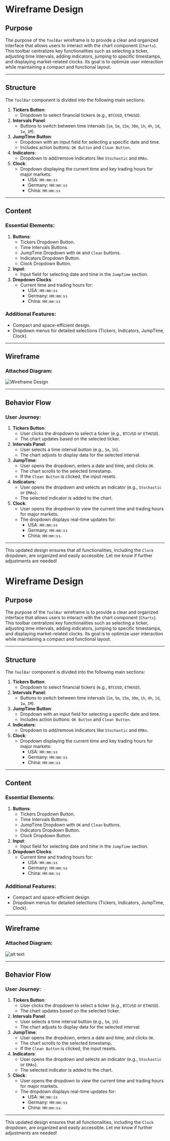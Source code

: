 # **Wireframe Design**

## **Purpose**
The purpose of the `ToolBar` wireframe is to provide a clear and organized interface that allows users to interact with the chart component (`Charts`). This toolbar centralizes key functionalities such as selecting a ticker, adjusting time intervals, adding indicators, jumping to specific timestamps, and displaying market-related clocks. Its goal is to optimize user interaction while maintaining a compact and functional layout.

---

## **Structure**
The `ToolBar` component is divided into the following main sections:
1. **Tickers Button**:
   - Dropdown to select financial tickers (e.g., `BTCUSD`, `ETHUSD`).
2. **Intervals Panel**:
   - Buttons to switch between time intervals (`1m`, `5m`, `15m`, `30m`, `1h`, `4h`, `1d`, `1w`, `1M`).
3. **JumpTime Button**:
   - Dropdown with an input field for selecting a specific date and time.
   - Includes action buttons: `OK Button` and `Clean Button`.
4. **Indicators**:
   - Dropdown to add/remove indicators like `Stochastic` and `EMAs`.
5. **Clock**:
   - Dropdown displaying the current time and key trading hours for major markets:
     - USA: `HH:mm:ss`
     - Germany: `HH:mm:ss`
     - China: `HH:mm:ss`

---

## **Content**
### Essential Elements:
1. **Buttons**:
   - Tickers Dropdown Button.
   - Time Intervals Buttons.
   - JumpTime Dropdown with `OK` and `Clean` buttons.
   - Indicators Dropdown Button.
   - Clock Dropdown Button.
2. **Input**:
   - Input field for selecting date and time in the `JumpTime` section.
3. **Dropdown Clocks**:
   - Current time and trading hours for:
     - USA: `HH:mm:ss`
     - Germany: `HH:mm:ss`
     - China: `HH:mm:ss`

### Additional Features:
- Compact and space-efficient design.
- Dropdown menus for detailed selections (Tickers, Indicators, JumpTime, Clock).

---

## **Wireframe**
### Attached Diagram:
![Wireframe Design](file-RwXwHwh3NCvJ7NHQfFyRed)

---

## **Behavior Flow**
### User Journey:
1. **Tickers Button**:
   - User clicks the dropdown to select a ticker (e.g., `BTCUSD` or `ETHUSD`).
   - The chart updates based on the selected ticker.
2. **Intervals Panel**:
   - User selects a time interval button (e.g., `5m`, `1h`).
   - The chart adjusts to display data for the selected interval.
3. **JumpTime**:
   - User opens the dropdown, enters a date and time, and clicks `OK`.
   - The chart scrolls to the selected timestamp.
   - If the `Clean Button` is clicked, the input resets.
4. **Indicators**:
   - User opens the dropdown and selects an indicator (e.g., `Stochastic` or `EMAs`).
   - The selected indicator is added to the chart.
5. **Clock**:
   - User opens the dropdown to view the current time and trading hours for major markets.
   - The dropdown displays real-time updates for:
     - USA: `HH:mm:ss`
     - Germany: `HH:mm:ss`
     - China: `HH:mm:ss`.

---

This updated design ensures that all functionalities, including the `Clock` dropdown, are organized and easily accessible. Let me know if further adjustments are needed!
# **Wireframe Design**

## **Purpose**
The purpose of the `ToolBar` wireframe is to provide a clear and organized interface that allows users to interact with the chart component (`Charts`). This toolbar centralizes key functionalities such as selecting a ticker, adjusting time intervals, adding indicators, jumping to specific timestamps, and displaying market-related clocks. Its goal is to optimize user interaction while maintaining a compact and functional layout.

---

## **Structure**
The `ToolBar` component is divided into the following main sections:
1. **Tickers Button**:
   - Dropdown to select financial tickers (e.g., `BTCUSD`, `ETHUSD`).
2. **Intervals Panel**:
   - Buttons to switch between time intervals (`1m`, `5m`, `15m`, `30m`, `1h`, `4h`, `1d`, `1w`, `1M`).
3. **JumpTime Button**:
   - Dropdown with an input field for selecting a specific date and time.
   - Includes action buttons: `OK Button` and `Clean Button`.
4. **Indicators**:
   - Dropdown to add/remove indicators like `Stochastic` and `EMAs`.
5. **Clock**:
   - Dropdown displaying the current time and key trading hours for major markets:
     - USA: `HH:mm:ss`
     - Germany: `HH:mm:ss`
     - China: `HH:mm:ss`

---

## **Content**
### Essential Elements:
1. **Buttons**:
   - Tickers Dropdown Button.
   - Time Intervals Buttons.
   - JumpTime Dropdown with `OK` and `Clean` buttons.
   - Indicators Dropdown Button.
   - Clock Dropdown Button.
2. **Input**:
   - Input field for selecting date and time in the `JumpTime` section.
3. **Dropdown Clocks**:
   - Current time and trading hours for:
     - USA: `HH:mm:ss`
     - Germany: `HH:mm:ss`
     - China: `HH:mm:ss`

### Additional Features:
- Compact and space-efficient design.
- Dropdown menus for detailed selections (Tickers, Indicators, JumpTime, Clock).

---

## **Wireframe**
### Attached Diagram:
![alt text](image.png)

---

## **Behavior Flow**
### User Journey:
1. **Tickers Button**:
   - User clicks the dropdown to select a ticker (e.g., `BTCUSD` or `ETHUSD`).
   - The chart updates based on the selected ticker.
2. **Intervals Panel**:
   - User selects a time interval button (e.g., `5m`, `1h`).
   - The chart adjusts to display data for the selected interval.
3. **JumpTime**:
   - User opens the dropdown, enters a date and time, and clicks `OK`.
   - The chart scrolls to the selected timestamp.
   - If the `Clean Button` is clicked, the input resets.
4. **Indicators**:
   - User opens the dropdown and selects an indicator (e.g., `Stochastic` or `EMAs`).
   - The selected indicator is added to the chart.
5. **Clock**:
   - User opens the dropdown to view the current time and trading hours for major markets.
   - The dropdown displays real-time updates for:
     - USA: `HH:mm:ss`
     - Germany: `HH:mm:ss`
     - China: `HH:mm:ss`.

---

This updated design ensures that all functionalities, including the `Clock` dropdown, are organized and easily accessible. Let me know if further adjustments are needed!
